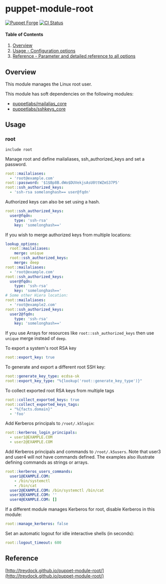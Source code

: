 # puppet-module-root

[![Puppet Forge](http://img.shields.io/puppetforge/v/treydock/root.svg)](https://forge.puppetlabs.com/treydock/root)
[![CI Status](https://github.com/treydock/puppet-module-root/workflows/CI/badge.svg?branch=master)](https://github.com/treydock/puppet-module-root/actions?query=workflow%3ACI)

#### Table of Contents

1. [Overview](#overview)
2. [Usage - Configuration options](#usage)
3. [Reference - Parameter and detailed reference to all options](#reference)

## Overview

This module manages the Linux root user.

This module has soft dependencies on the following modules:

* [puppetlabs/mailalias_core](https://forge.puppet.com/puppetlabs/mailalias_core)
* [puppetlabs/sshkeys_core](https://forge.puppet.com/puppetlabs/sshkeys_core)

## Usage

### root

```puppet
include root
```

Manage root and define mailaliases, ssh\_authorized\_keys and set a password.

```yaml
root::mailaliases:
  - 'root@example.com'
root::password: '$1$Bp8B.dWo$DUVekjsAsU0ttWZmS37P5'
root::ssh_authorized_keys:
  - 'ssh-rsa somelonghash== user@fqdn'
```

Authorized keys can also be set using a hash.

```yaml
root::ssh_authorized_keys:
  user@fqdn:
    type: 'ssh-rsa'
    key: 'somelonghash=='
```

If you wish to merge authorized keys from multiple locations:

```yaml
lookup_options:
  root::mailaliases:
    merge: unique
  root::ssh_authorized_keys:
    merge: deep
root::mailaliases:
  - 'root@example.com'
root::ssh_authorized_keys:
  user@fqdn:
    type: 'ssh-rsa'
    key: 'somelonghash=='
# Some other Hiera location:
root::mailaliases:
  - 'root@example2.com'
root::ssh_authorized_keys:
  user2@fqdn:
    type: 'ssh-rsa'
    key: 'somelonghash=='
```

If you use Arrays for resources like `root::ssh_authorized_keys` then use `unique` merge instead of `deep`.

To export a system's root RSA key

```yaml
root::export_key: true
```

To generate and export a different root SSH key:

```yaml
root::generate_key_type: ecdsa-sk
root::export_key_type: "%{lookup('root::generate_key_type')}"
```

To collect exported root RSA keys from multiple tags

```yaml
root::collect_exported_keys: true
root::collect_exported_keys_tags:
  - "%{facts.domain}"
  - 'foo'
```

Add Kerberos principals to `/root/.k5login`:

```yaml
root::kerberos_login_principals:
  - user1@EXAMPLE.COM
  - user2@EXAMPLE.COM
```

Add Kerberos principals and commands to `/root/.k5users`. Note that user3 and user4 will not have commands defined.  The examples also illustrate defining commands as strings or arrays.

```yaml
root::kerberos_users_commands:
  user1@EXAMPLE.COM:
    - /bin/systemctl
    - /bin/cat
  user2@EXAMPLE.COM: /bin/systemctl /bin/cat
  user3@EXAMPLE.COM: ''
  user4@EXAMPLE.COM: []
```

If a different module manages Kerberos for root, disable Kerberos in this module:

```yaml
root::manage_kerberos: false
```

Set an automatic logout for idle interactive shells (in seconds):

```yaml
root::logout_timeout: 600
```

## Reference

[http://treydock.github.io/puppet-module-root/](http://treydock.github.io/puppet-module-root/)
